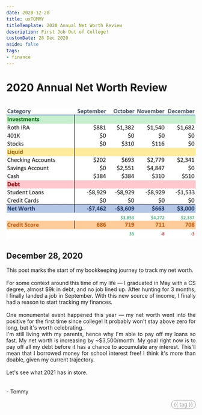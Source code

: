 ```yaml
---
date: 2020-12-28
title: uxTOMMY
titleTemplate: 2020 Annual Net Worth Review
description: First Job Out of College!
customDate: 28 Dec 2020
aside: false
tags:
- finance
---
```


<h1>2020 Annual Net Worth Review</h1>

<br>
<img src="../assets/blogpics/Q4-2020-NetWorth-Update.jpg" alt="A snippet of a spreadsheet breaking down Tommy's 4th quarter finances for 2020."/>

<h2>December 28, 2020</h2>

<p>
    This post marks the start of my bookkeeping journey to track my net worth.
    <br><br>
    For some context around this time of my life — I graduated in May with a CS degree, almost $9k in debt, and no job lined up. After hunting for 3 months, I finally landed a job in September. With this new source of income, I finally had a reason to start tracking my finances.
    <br><br>
    One monumental event happened this year — my net worth went into the positive for the first time since college! It probably won't stay above zero for long, but it's worth celebrating.
    <br>
    I'm still living with my parents, hence why I'm able to pay off my loans so fast. My net worth is increasing by ~$3,500/month. My goal right now is to pay off all my debt before it has a chance to accumulate any interest. This'll mean that I borrowed money for school interest free! I think it's more than doable, given my current trajectory.
    <br><br>
    Let's see what 2021 has in store.
    <br><br><br>
    - Tommy
</p>

<div v-for="blog in blogs">
    <span id="tags" v-if="blog.basename == '2020-12-28'">
        <span id="tagPills" v-for="tag in blog.tags">
            {{ tag }}
        </span>
    </span>
</div>

<style scoped>
img {
    margin: 0 auto;
}
p {
    text-align: justify;
}

#tags {
    display: flex;
    justify-content: end;
}
#tagPills {
    color: #999;
    font-size: .85rem;
    border: 1px #999 solid;
    border-radius: 1rem;
    padding: 3px 6px;
    margin-left: 4px;
}
</style>

<script>
export default {
    data() {
        return {
            blogs: <!--@include: ../blogs-metadata.json-->
        }
    }
}
</script>